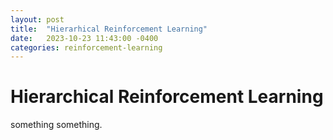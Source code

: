 ```yaml
---
layout: post
title:  "Hierarhical Reinforcement Learning"
date:   2023-10-23 11:43:00 -0400
categories: reinforcement-learning
---
```



# Hierarchical Reinforcement Learning

something something. 